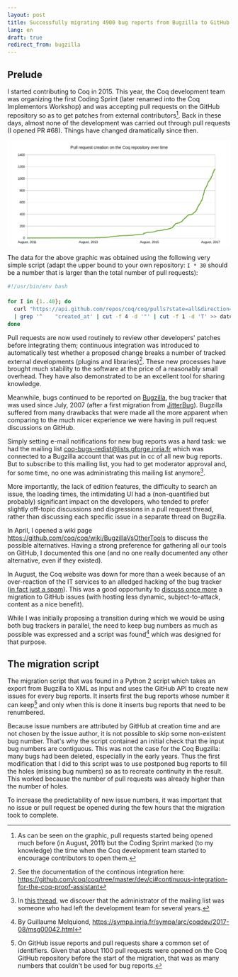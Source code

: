 ```yaml
---
layout: post
title: Successfully migrating 4900 bug reports from Bugzilla to GitHub issues
lang: en
draft: true
redirect_from: bugzilla
---
```


## Prelude ##

I started contributing to Coq in 2015. This year, the Coq development team
was organizing the first Coding Sprint (later renamed into the Coq Implementors
Workshop) and was accepting pull requests on the GitHub repository so as to get
patches from external contributors[^1]. Back in these days, almost none of the
development was carried out through pull requests (I opened PR #68). Things
have changed dramatically since then.

![Pull request creation on the Coq repository over time](/images/coq-pull-requests-over-time.png)

[^1]: As can be seen on the graphic, pull requests started being opened much before (in August, 2011) but the Coding Sprint marked (to my knowledge) the time when the Coq development team started to encourage contributors to open them.

The data for the above graphic was obtained using the following very simple
script (adapt the upper bound to your own repository: `I * 30` should be a
number that is larger than the total number of pull requests):

```bash
#!/usr/bin/env bash

for I in {1..40}; do
  curl "https://api.github.com/repos/coq/coq/pulls?state=all&direction=asc&page=${I}" \
  | grep '^    "created_at' | cut -f 4 -d '"' | cut -f 1 -d 'T' >> dates
done
```

Pull requests are now used routinely to review other developers' patches before
integrating them; continuous integration was introduced to automatically test
whether a proposed change breaks a number of tracked external developments
(plugins and libraries)[^2]. These new processes have brought much stability
to the software at the price of a reasonably small overhead. They have also
demonstrated to be an excellent tool for sharing knowledge.

[^2]: See the documentation of the continous integration here: <https://github.com/coq/coq/tree/master/dev/ci#continuous-integration-for-the-coq-proof-assistant>

Meanwhile, bugs continued to be reported on [Bugzilla](https://www.bugzilla.org/),
the bug tracker that was used since July, 2007 (after a first migration from
[JitterBug](https://www.samba.org/jitterbug/)). Bugzilla suffered from many
drawbacks that were made all the more apparent when comparing to the much nicer
experience we were having in pull request discussions on GitHub.

Simply setting e-mail notifications for new bug reports was a hard task: we
had the mailing list <coq-bugs-redist@lists.gforge.inria.fr> which was connected
to a Bugzilla account that was put in cc of all new bug reports. But to
subscribe to this mailing list, you had to get moderator approval and, for some
time, no one was administrating this mailing list anymore[^3].

[^3]: In [this thread](https://sympa.inria.fr/sympa/arc/coqdev/2017-04/msg00025.html), we discover that the administrator of the mailing list was someone who had left the development team for several years.

More importantly, the lack of edition features, the difficulty to search an
issue, the loading times, the intimidating UI had a (non-quantified but probably)
significant impact on the developers, who tended to prefer slightly off-topic
discussions and disgressions in a pull request thread, rather than discussing
each specific issue in a separate thread on Bugzilla.

In April, I opened a wiki page
<https://github.com/coq/coq/wiki/BugzillaVsOtherTools> to discuss the possible
alternatives. Having a strong preference for gathering all our tools on GitHub,
I documented this one (and no one really documented any other alternative,
even if they existed).

In August, the Coq website was down for more than a week because of an
over-reaction of the IT services to an alledged hacking of the bug tracker
([in fact just a spam](https://sympa.inria.fr/sympa/arc/coq-club/2017-08/msg00040.html)). This was a good opportunity to
[discuss once more](https://sympa.inria.fr/sympa/arc/coqdev/2017-08/msg00019.html)
a migration to GitHub issues (with hosting less dynamic, subject-to-attack,
content as a nice benefit).

While I was initially proposing a transition during which we would be using both
bug trackers in parallel, the need to keep bug numbers as much as possible
was expressed and a script was found[^4] which was designed for that purpose.

[^4]: By Guillaume Melquiond, <https://sympa.inria.fr/sympa/arc/coqdev/2017-08/msg00042.html>

## The migration script ##

The migration script that was found in a Python 2 script which takes an export
from Bugzilla to XML as input and uses the GitHub API to create new issues
for every bug reports. It inserts first the bug reports whose number it can keep[^5]
and only when this is done it inserts bug reports that need to be renumbered.

[^5]: On GitHub issue reports and pull requests share a common set of identifiers. Given that about 1100 pull requests were opened on the Coq GitHub repository before the start of the migration, that was as many numbers that couldn't be used for bug reports.

Because issue numbers are attributed by GitHub at creation time and are not
chosen by the issue author, it is not possible to skip some non-existent bug
number. That's why the script contained an initial check that the input bug
numbers are contiguous. This was not the case for the Coq Bugzilla: many bugs
had been deleted, especially in the early years. Thus the first modification
that I did to this script was to use postponed bug reports to fill the holes
(missing bug numbers) so as to recreate continuity in the result. This worked
because the number of pull requests was already higher than the number of holes.

To increase the predictability of new issue numbers, it was important that no
issue or pull request be opened during the few hours that the migration took
to complete.
